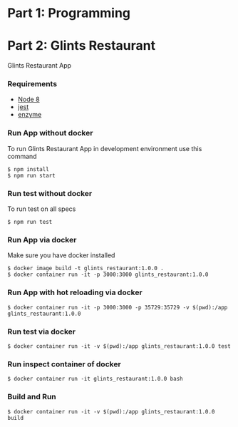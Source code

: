 # Part 1: Programming


# Part 2: Glints Restaurant
Glints Restaurant App

### Requirements
- [Node 8](https://nodejs.org/en/blog/release/v8.9.0/)
- [jest](https://facebook.github.io/jest/)
- [enzyme](https://airbnb.io/enzyme/)

### Run App without docker
To run Glints Restaurant App in development environment use this command
```
$ npm install
$ npm run start
```

### Run test without docker
To run test on all specs
```
$ npm run test
```

### Run App via docker
Make sure you have docker installed
```
$ docker image build -t glints_restaurant:1.0.0 .
$ docker container run -it -p 3000:3000 glints_restaurant:1.0.0
```

### Run App with hot reloading via docker
```
$ docker container run -it -p 3000:3000 -p 35729:35729 -v $(pwd):/app glints_restaurant:1.0.0
```

### Run test via docker
```
$ docker container run -it -v $(pwd):/app glints_restaurant:1.0.0 test
```

### Run inspect container of docker
```
$ docker container run -it glints_restaurant:1.0.0 bash
```

### Build and Run
```
$ docker container run -it -v $(pwd):/app glints_restaurant:1.0.0 build
```
